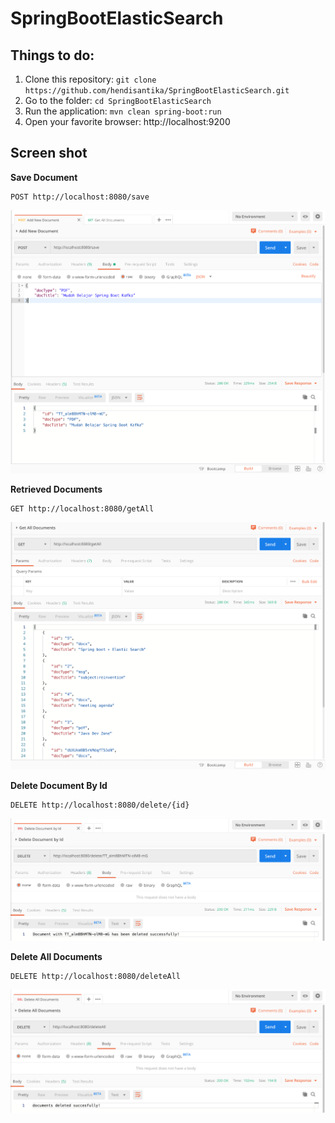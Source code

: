 # SpringBootElasticSearch

## Things to do:
1. Clone this repository: `git clone https://github.com/hendisantika/SpringBootElasticSearch.git`
2. Go to the folder: `cd SpringBootElasticSearch`
3. Run the application: `mvn clean spring-boot:run`
4. Open your favorite browser: http://localhost:9200

## Screen shot

**Save Document**
```
POST http://localhost:8080/save
```

![Save Document](img/add.png "Save Document")

**Retrieved Documents**

```
GET http://localhost:8080/getAll
```

![Retrieved Documents](img/all.png "Retrieved Documents")

**Delete Document By Id**

```
DELETE http://localhost:8080/delete/{id}
```

![Delete Document By Id](img/delete.png "Delete Document By Id")

**Delete All Documents**

```
DELETE http://localhost:8080/deleteAll
```

![Delete All Documents](img/deleteAll.png "Delete All Documents")
